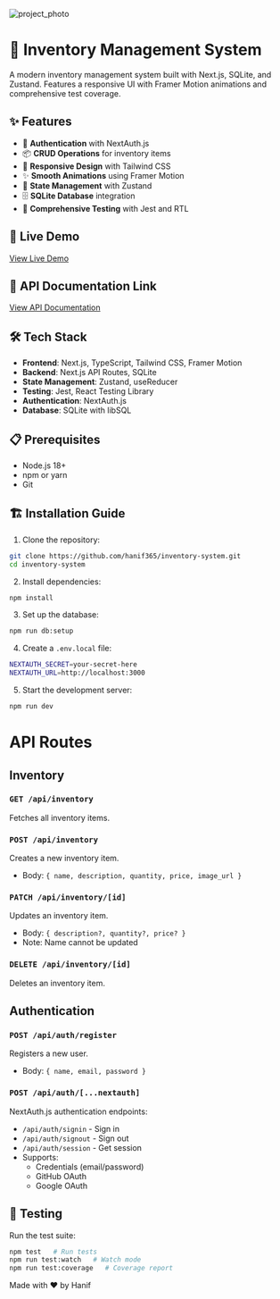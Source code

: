 ![project_photo](https://github.com/user-attachments/assets/0e0442e8-f997-451d-a987-f9ccbf483ccd)

# 🏪 Inventory Management System


A modern inventory management system built with Next.js, SQLite, and Zustand. Features a responsive UI with Framer Motion animations and comprehensive test coverage.

## ✨ Features

- 🔐 **Authentication** with NextAuth.js
- 📦 **CRUD Operations** for inventory items
- 🎨 **Responsive Design** with Tailwind CSS
- ✨ **Smooth Animations** using Framer Motion
- 🔄 **State Management** with Zustand
- 🗄️ **SQLite Database** integration
- 🧪 **Comprehensive Testing** with Jest and RTL

## 🚀 Live Demo

[View Live Demo](https://inventory-system1.vercel.app/)

## 🚀 API Documentation Link

[View API Documentation](https://documenter.getpostman.com/view/31322920/2sAYQUrF6g)

## 🛠️ Tech Stack

- **Frontend**: Next.js, TypeScript, Tailwind CSS, Framer Motion
- **Backend**: Next.js API Routes, SQLite
- **State Management**: Zustand, useReducer
- **Testing**: Jest, React Testing Library
- **Authentication**: NextAuth.js
- **Database**: SQLite with libSQL

## 📋 Prerequisites

- Node.js 18+
- npm or yarn
- Git

## 🏗️ Installation Guide

1. Clone the repository:
```bash
git clone https://github.com/hanif365/inventory-system.git
cd inventory-system
```

2. Install dependencies:
```bash
npm install
```

3. Set up the database:
```bash
npm run db:setup
```

4. Create a `.env.local` file:
```bash
NEXTAUTH_SECRET=your-secret-here
NEXTAUTH_URL=http://localhost:3000
```

5. Start the development server:
```bash
npm run dev
```

# API Routes

## Inventory

### `GET /api/inventory`
Fetches all inventory items.

### `POST /api/inventory`
Creates a new inventory item.
- Body: `{ name, description, quantity, price, image_url }`

### `PATCH /api/inventory/[id]`
Updates an inventory item.
- Body: `{ description?, quantity?, price? }`
- Note: Name cannot be updated

### `DELETE /api/inventory/[id]`
Deletes an inventory item.

## Authentication

### `POST /api/auth/register`
Registers a new user.
- Body: `{ name, email, password }`

### `POST /api/auth/[...nextauth]`
NextAuth.js authentication endpoints:
- `/api/auth/signin` - Sign in
- `/api/auth/signout` - Sign out
- `/api/auth/session` - Get session
- Supports:
  - Credentials (email/password)
  - GitHub OAuth
  - Google OAuth

## 🧪 Testing

Run the test suite:
```bash
npm test   # Run tests
npm run test:watch   # Watch mode
npm run test:coverage   # Coverage report
```


Made with ❤️ by Hanif
